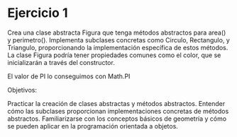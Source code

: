 # Ejercicio 1
Crea una clase abstracta Figura que tenga métodos abstractos para area() y perimetro(). Implementa subclases concretas como Circulo, Rectangulo, y Triangulo, proporcionando la implementación específica de estos métodos. La clase Figura podría tener propiedades comunes como el color, que se inicializarán a través del constructor.

El valor de PI lo conseguimos con Math.PI

Objetivos:

Practicar la creación de clases abstractas y métodos abstractos.
Entender cómo las subclases proporcionan implementaciones concretas de métodos abstractos.
Familiarizarse con los conceptos básicos de geometría y cómo se pueden aplicar en la programación orientada a objetos.
